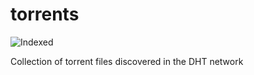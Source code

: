 torrents 
========
![Indexed](https://img.shields.io/badge/indexed-258192-blue)

Collection of torrent files discovered in the DHT network
